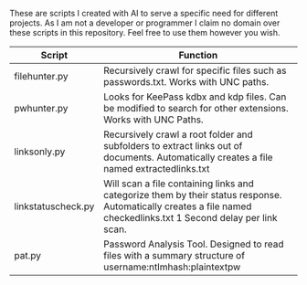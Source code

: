 These are scripts I created with AI to serve a specific need for different projects. As I am not a developer or programmer I claim no domain over these scripts in this repository. Feel free to use them however you wish.

| Script | Function |
| ------------- | ------------- |
| filehunter.py  | Recursively crawl for specific files such as passwords.txt. Works with UNC paths.  |
| pwhunter.py | Looks for KeePass kdbx and kdp files. Can be modified to search for other extensions. Works with UNC Paths.  |
| linksonly.py | Recursively crawl a root folder and subfolders to extract links out of documents. Automatically creates a file named extractedlinks.txt |
| linkstatuscheck.py | Will scan a file containing links and categorize them by their status response. Automatically creates a file named checkedlinks.txt 1 Second delay per link scan. |
| pat.py | Password Analysis Tool. Designed to read files with a summary structure of username:ntlmhash:plaintextpw  |
